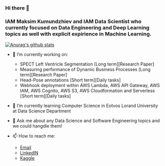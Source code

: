 ### Hi there 👋 
### IAM Maksim Kumundzhiev and IAM Data Scientist who currently focused on Data Engineering and Deep Learning topics as well with explicit expirience in Machine Learning.

[![Anurag's github stats](https://github-readme-stats.vercel.app/api?username=KumundzhievMaxim&count_private=true)](https://github.com/anuraghazra/github-readme-stats)

- 🔭 I’m currently working on: 
  - SPECT Left Ventricle Segmentation [Long term][Research Paper]
  - Measuring performance of Dynamic Business Processes [Long term][Research Paper]
  - Head-Pose annotations [Short term][Daily tasks] 
  - Webhook deployment within AWS Lambda, AWS API Gateway, AWS IAM, AWS Cognito, AWS S3, AWS Cloudformation and Serverless [Short term][Daily tasks]
  
- 🌱 I’m currently learning Computer Science in Eotvos Lorand University at Data Science Department 

- 💬 Ask me about any Data Science and Software Engineering topics and we could hangdle them!  
- 📫 How to reach me:
  - [Email](kumundzhievmaxim@gmail.com) 
  - [LinkedIN](https://www.linkedin.com/in/maksim-kumundzhiev/)
  - [Kaggle](https://www.kaggle.com/maximkumundzhiev)
